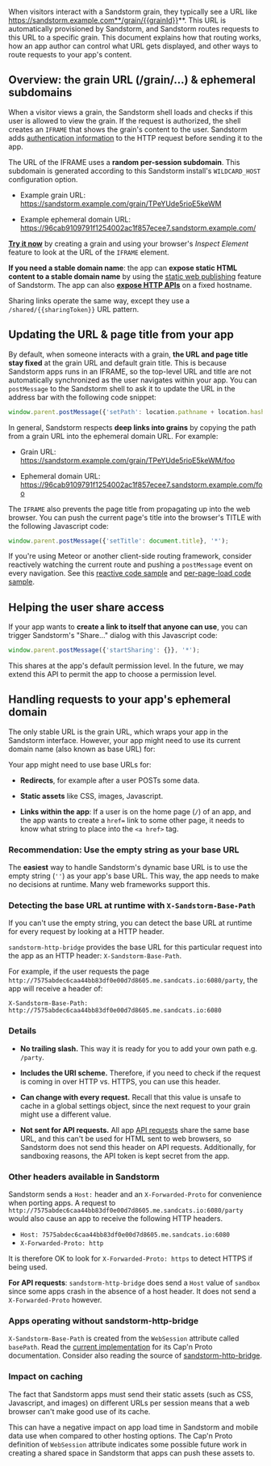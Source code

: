 When visitors interact with a Sandstorm grain, they typically see a URL like
https://sandstorm.example.com**/grain/{{grainId}}**. This URL is automatically
provisioned by Sandstorm, and Sandstorm routes requests to this URL to a
specific grain. This document explains how that routing works, how an app author
can control what URL gets displayed, and other ways to route requests to your
app's content.

## Overview: the grain URL (/grain/...) & ephemeral subdomains

When a visitor views a grain, the Sandstorm shell loads and checks if this user
is allowed to view the grain. If the request is authorized, the shell creates an
`IFRAME` that shows the grain's content to the user. Sandstorm adds
[authentication information](auth.md) to the HTTP request before sending it to
the app.

The URL of the IFRAME uses a **random per-session subdomain**. This subdomain is
generated according to this Sandstorm install's `WILDCARD_HOST` configuration
option.

* Example grain URL: https://sandstorm.example.com/grain/TPeYUde5rioE5keWM

* Example ephemeral domain URL: https://96cab9109791f1254002ac1f857ecee7.sandstorm.example.com/

**[Try it now](https://oasis.sandstorm.io/)** by creating a grain and using your
browser's _Inspect Element_ feature to look at the URL of the `IFRAME` element.

**If you need a stable domain name**: the app can **expose static HTML content
to a stable domain name** by using the [static web
publishing](web-publishing.md) feature of Sandstorm. The app can also **[expose
HTTP APIs](http-apis.md)** on a fixed hostname.

Sharing links operate the same way, except they use a `/shared/{{sharingToken}}`
URL pattern.

## Updating the URL & page title from your app

By default, when someone interacts with a grain, **the URL and page title stay
fixed** at the grain URL and default grain title. This is because Sandstorm apps
runs in an IFRAME, so the top-level URL and title are not automatically
synchronized as the user navigates within your app. You can `postMessage` to the
Sandstorm shell to ask it to update the URL in the address bar with the
following code snippet:

```js
window.parent.postMessage({'setPath': location.pathname + location.hash}, '*');
```

In general, Sandstorm respects **deep links into grains** by copying the path
from a grain URL into the ephemeral domain URL. For example:

* Grain URL: https://sandstorm.example.com/grain/TPeYUde5rioE5keWM/foo

* Ephemeral domain URL: https://96cab9109791f1254002ac1f857ecee7.sandstorm.example.com/foo

The `IFRAME` also prevents the page title from propagating up into the web
browser. You can push the current page's title into the browser's TITLE with
the following Javascript code:

```js
window.parent.postMessage({'setTitle': document.title}, '*');
```

If you're using Meteor or another client-side routing framework, consider
reactively watching the current route and pushing a `postMessage` event on every
navigation. See this [reactive code
sample](https://github.com/Azeirah/brainstorm/blob/ca01c7d2b0ae7f0480b93d7e37e19c82e37c2223/client/routes.js#L73)
and [per-page-load code
sample](https://github.com/paulproteus/semantic-mediawiki-sandstorm/blob/445151c033a85da5e586d1a401abea8179b599b2/resources/src/startup.js#L64).

## Helping the user share access

If your app wants to **create a link to itself that anyone can use**, you can
trigger Sandstorm's "Share..." dialog with this Javascript code:

```js
window.parent.postMessage({'startSharing': {}}, '*');
```

This shares at the app's default permission level. In the future, we may extend
this API to permit the app to choose a permission level.

## Handling requests to your app's ephemeral domain

The only stable URL is the grain URL, which wraps your app in the Sandstorm
interface. However, your app might need to use its current domain name (also
known as base URL) for:

Your app might need to use base URLs for:

* **Redirects**, for example after a user POSTs some data.

* **Static assets** like CSS, images, Javascript.

* **Links within the app**: If a user is on the home page (`/`) of an
  app, and the app wants to create a `href=` link to some other page,
  it needs to know what string to place into the `<a href>` tag.

### Recommendation: Use the empty string as your base URL

The **easiest** way to handle Sandstorm's dynamic base URL is to use the empty
string (`''`) as your app's base URL. This way, the app needs to make no
decisions at runtime. Many web frameworks support this.

### Detecting the base URL at runtime with `X-Sandstorm-Base-Path`

If you can't use the empty string, you can detect the base URL at runtime for
every request by looking at a HTTP header.

`sandstorm-http-bridge` provides the base URL for this particular request into
the app as an HTTP header: `X-Sandstorm-Base-Path`.

For example, if the user requests the page
`http://7575abdec6caa44bb83df0e00d7d8605.me.sandcats.io:6080/party`, the app
will receive a header of:

```
X-Sandstorm-Base-Path: http://7575abdec6caa44bb83df0e00d7d8605.me.sandcats.io:6080
```

### Details

* **No trailing slash.** This way it is ready for you to add your own path
  e.g. `/party`.

* **Includes the URI scheme.** Therefore, if you need to check if the request is
  coming in over HTTP vs. HTTPS, you can use this header.

* **Can change with every request.** Recall that this value is unsafe to cache
  in a global settings object, since the next request to your grain might use a
  different value.

* **Not sent for API requests.** All app [API requests](http-apis.md) share the
  same base URL, and this can't be used for HTML sent to web browsers, so
  Sandstorm does not send this header on API requests. Additionally, for
  sandboxing reasons, the API token is kept secret from the app.

### Other headers available in Sandstorm

Sandstorm sends a `Host:` header and an `X-Forwarded-Proto` for convenience when
porting apps. A request to
`http://7575abdec6caa44bb83df0e00d7d8605.me.sandcats.io:6080/party` would also
cause an app to receive the following HTTP headers.

* `Host: 7575abdec6caa44bb83df0e00d7d8605.me.sandcats.io:6080`
* `X-Forwarded-Proto: http`

It is therefore OK to look for `X-Forwarded-Proto: https` to detect HTTPS if
being used.

**For API requests**: `sandstorm-http-bridge` does send a `Host` value of
`sandbox` since some apps crash in the absence of a host header. It does not
send a `X-Forwarded-Proto` however.

### Apps operating without sandstorm-http-bridge

`X-Sandstorm-Base-Path` is created from the `WebSession` attribute called
`basePath`. Read the [current
implementation](https://github.com/sandstorm-io/sandstorm/blob/71fd830f0f1ac9fd1b759e4492eb70dabe001c48/src/sandstorm/web-session.capnp)
for its Cap'n Proto documentation. Consider also reading the source of
[sandstorm-http-bridge](https://github.com/sandstorm-io/sandstorm/blob/master/src/sandstorm/sandstorm-http-bridge.c++#L1033).

### Impact on caching

The fact that Sandstorm apps must send their static assets (such as CSS,
Javascript, and images) on different URLs per session means that a web browser
can't make good use of its cache.

This can have a negative impact on app load time in Sandstorm and mobile data
use when compared to other hosting options. The Cap'n Proto definition of
`WebSession` attribute indicates some possible future work in creating a shared
space in Sandstorm that apps can push these assets to.
